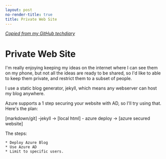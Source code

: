 ```yaml
---
layout: post
no-render-title: true
title: Private Web Site
---
```


_[Copied from my GitHub techdiary](https://github.com/idvorkin/techdiary/blob/master/notes/private_web_site.md)_

# Private Web Site

I'm really enjoying keeping my ideas on the internet where I can see them on my phone, but not all the ideas are ready to be shared, so I'd like to able to keep them private, and restrict them to a subset of people.

I use a static blog generator, jekyll, which means any webserver can host my blog anywhere.

Azure supports a 1 step securing your website with AD, so I'll try using that. Here's the plan:

[markdown/git] -jekyll -> [local html] - azure deploy -> [azure secured website]

The steps:

    * Deploy Azure Blog
    * Use Azure AD
    * Limit to specific users.
